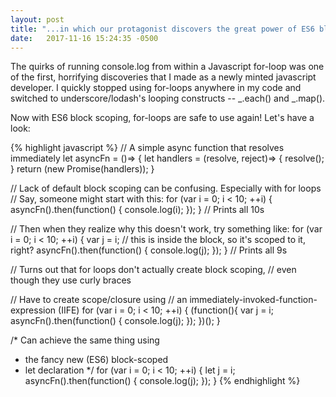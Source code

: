 ```yaml
---
layout: post
title: "...in which our protagonist discovers the great power of ES6 block-scoped variables"
date:   2017-11-16 15:24:35 -0500
---
```

The quirks of running console.log from within a Javascript for-loop was one of the first, horrifying discoveries that I made as a newly minted javascript developer. I quickly stopped using for-loops anywhere in my code and switched to underscore/lodash's looping constructs -- _.each() and _.map().

Now with ES6 block scoping, for-loops are safe to use again! Let's have a look:

{% highlight javascript %}
// A simple async function that resolves immediately
let asyncFn = ()=> {
  let handlers = (resolve, reject)=> {
    resolve();
  }
  return (new Promise(handlers));
}

// Lack of default block scoping can be confusing. Especially with for loops
// Say, someone might start with this:
for (var i = 0; i < 10; ++i) {
 asyncFn().then(function() { console.log(i); });
} // Prints all 10s

// Then when they realize why this doesn't work, try something like:
for (var i = 0; i < 10; ++i) {
  var j = i; // this is inside the block, so it's scoped to it, right?
  asyncFn().then(function() { console.log(j); });
} // Prints all 9s

// Turns out that for loops don't actually create block scoping,
// even though they use curly braces

// Have to create scope/closure using
// an immediately-invoked-function-expression (IIFE)
for (var i = 0; i < 10; ++i) {
  (function(){
    var j = i;
    asyncFn().then(function() { console.log(j); });
  })();
}

/*  Can achieve the same thing using
 *  the fancy new (ES6) block-scoped
 *  let declaration
 */
for (var i = 0; i < 10; ++i) {
  let j = i;
  asyncFn().then(function() { console.log(j); });
}
{% endhighlight %}
